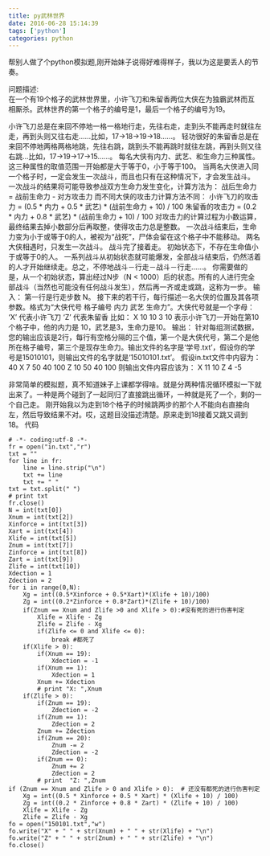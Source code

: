 ```yaml
---
title: py武林世界
date: 2016-06-28 15:14:39
tags: ['python']
categories: python
---
```

帮别人做了个python模拟题,刚开始妹子说得好难得样子，我以为这是要丢人的节奏。
>   
问题描述:  
在一个有19个格子的武林世界里，小许飞刀和朱留香两位大侠在为独霸武林而互相厮杀。武林世界的第一个格子的编号是1，最后一个格子的编号为19。
<!-- more -->
小许飞刀总是在来回不停地一格一格地行走，先往右走，走到头不能再走时就往左走，再到头则又往右走……比如，17->18->19->18……。
轻功很好的朱留香总是在来回不停地两格两格地跳，先往右跳，跳到头不能再跳时就往左跳，再到头则又往右跳…比如，17->19->17->15……。
每名大侠有内力、武艺、和生命力三种属性。这三种属性的取值范围一开始都是大于等于0，小于等于100。
  当两名大侠进入同一个格子时，一定会发生一次战斗，而且也只有在这种情况下，才会发生战斗。 一次战斗的结果将可能导致参战双方生命力发生变化，计算方法为：
战后生命力 = 战前生命力 - 对方攻击力
而不同大侠的攻击力计算方法不同：
小许飞刀的攻击力 = (0.5 * 内力 + 0.5 * 武艺) * (战前生命力 + 10) / 100
朱留香的攻击力 = (0.2 * 内力 + 0.8 * 武艺) * (战前生命力 + 10) / 100
对攻击力的计算过程为小数运算，最终结果去掉小数部分后再取整，使得攻击力总是整数。 一次战斗结束后，生命力变为小于或等于0的人，被视为“战死”，尸体会留在这个格子中不能移动。 两名大侠相遇时，只发生一次战斗。 战斗完了接着走。 初始状态下，不存在生命值小于或等于0的人。
 一系列战斗从初始状态就可能爆发，全部战斗结束后，仍然活着的人才开始继续走。总之，不停地战斗－行走－战斗－行走……。 你需要做的是，从一个初始状态，算出经过N步（N < 1000）后的状态。所有的人进行完全部战斗（当然也可能没有任何战斗发生），然后再一齐或走或跳，这称为一步。
  输入：
第一行是行走步数 N。 接下来的若干行，每行描述一名大侠的位置及其各项参数。格式为“大侠代号 格子编号 内力 武艺 生命力”。大侠代号就是一个字母： ‘X’ 代表小许飞刀 ‘Z’ 代表朱留香
比如： X 10 10 3 10 表示小许飞刀一开始在第10个格子中，他的内力是 10，武艺是3，生命力是10。
  输出：
针对每组测试数据，您的输出应该是2行，每行有空格分隔的三个值，第一个是大侠代号，第二个是他所在格子编号，第三个是现存生命力。输出文件的名字是‘学号.txt’，假设你的学号是15010101，则输出文件的名字就是‘15010101.txt’。
假设in.txt文件中内容为：
40
X 7 50 40 100
Z 10 50 40 100
则输出文件内容应该为：
X 11 10
Z 4 -5   

非常简单的模拟题，真不知道妹子上课都学得啥。就是分两种情况循环模拟一下就出来了。一种是两个碰到了一起同归了直接跳出循环，一种就是死了一个，剩的一个自己走。
刚开始我以为走到18个格子的时候跳两步的那个人不能向右直接向左，然后导致结果不对。哎，这题目没描述清楚。原来走到18接着又跳又调到18。
代码
```
# -*- coding:utf-8 -*-
fr = open("in.txt","r")
txt = ""
for line in fr:
    line = line.strip("\n")
    txt += line
    txt += " "
txt = txt.split(" ")
# print txt
fr.close()
N = int(txt[0])
Xnum = int(txt[2])
Xinforce = int(txt[3])
Xart = int(txt[4])
Xlife = int(txt[5])
Znum = int(txt[7])
Zinforce = int(txt[8])
Zart = int(txt[9])
Zlife = int(txt[10])
Xdection = 1
Zdection = 2
for i in range(0,N):
    Xg = int((0.5*Xinforce + 0.5*Xart)*(Xlife + 10)/100)
    Zg = int((0.2*Zinforce + 0.8*Zart)*(Zlife + 10)/100)
    if(Znum == Xnum and Zlife >0 and Xlife > 0):#没有死的进行伤害判定
        Xlife = Xlife - Zg
        Zlife = Zlife - Xg
        if(Zlife <= 0 and Xlife <= 0):
            break #都死了
    if(Xlife > 0):
        if(Xnum == 19):
            Xdection = -1
        if(Xnum == 1):
            Xdection = 1
        Xnum += Xdection
        # print "X: ",Xnum
    if(Zlife > 0):
        if(Znum == 19):
            Zdection = -2
        if(Znum == 1):
            Zdection = 2
        Znum += Zdection
        if(Znum == 20):
            Znum -= 2
            Zdection = -2
        if(Znum == 0):
            Znum += 2
            Zdection = 2
        # print  "Z: ",Znum
if (Znum == Xnum and Zlife > 0 and Xlife > 0):  # 还没有都死的进行伤害判定
    Xg = int((0.5 * Xinforce + 0.5 * Xart) * (Xlife + 10) / 100)
    Zg = int((0.2 * Zinforce + 0.8 * Zart) * (Zlife + 10) / 100)
    Xlife = Xlife - Zg
    Zlife = Zlife - Xg
fo = open("150101.txt","w")
fo.write("X" + " " + str(Xnum) + " " + str(Xlife) + "\n")
fo.write("Z" + " " + str(Znum) + " " + str(Zlife) + "\n")
fo.close()
```
